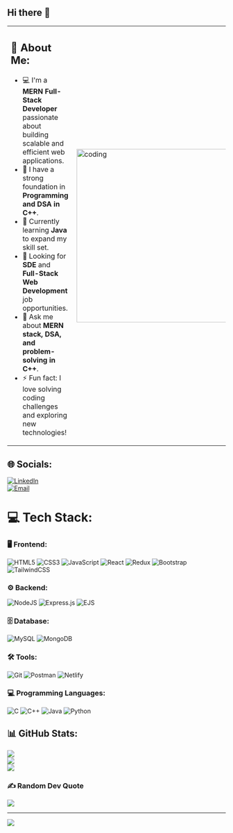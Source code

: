 ## Hi there 👋


<table>
  <tr>
    <td>
      <h2>💫 About Me:</h2>
      <ul>
        <li>💻 I'm a <strong>MERN Full-Stack Developer</strong> passionate about building scalable and efficient web applications.</li>
        <li>🔢 I have a strong foundation in <strong>Programming and DSA in C++</strong>.</li>
        <li>🌱 Currently learning <strong>Java</strong> to expand my skill set.</li>
        <li>🚀 Looking for <strong>SDE</strong> and <strong>Full-Stack Web Development</strong> job opportunities.</li>
        <li>💬 Ask me about <strong>MERN stack, DSA, and problem-solving in C++</strong>.</li>
        <li>⚡ Fun fact: I love solving coding challenges and exploring new technologies!</li>
      </ul>
    </td>
    <td>
      <img align="right" alt="coding" width="400" src="https://user-images.githubusercontent.com/46869388/89207039-b899e600-d5d7-11ea-90d0-c894383d35b4.gif">
    </td>
  </tr>
</table>

## 🌐 Socials:
[![LinkedIn](https://img.shields.io/badge/LinkedIn-%230077B5.svg?logo=linkedin&logoColor=white)](https://linkedin.com/in/varnika-gangwar-91074b22a)  
[![Email](https://img.shields.io/badge/Email-D14836?logo=gmail&logoColor=white)](mailto:varnikagangwar31@gmail.com)

# 💻 Tech Stack:

### 🖥️ Frontend:
![HTML5](https://img.shields.io/badge/html5-%23E34F26.svg?style=for-the-badge&logo=html5&logoColor=white) 
![CSS3](https://img.shields.io/badge/css3-%231572B6.svg?style=for-the-badge&logo=css3&logoColor=white) 
![JavaScript](https://img.shields.io/badge/javascript-%23323330.svg?style=for-the-badge&logo=javascript&logoColor=%23F7DF1E) 
![React](https://img.shields.io/badge/react-%2320232a.svg?style=for-the-badge&logo=react&logoColor=%2361DAFB) 
![Redux](https://img.shields.io/badge/redux-%23593d88.svg?style=for-the-badge&logo=redux&logoColor=white) 
![Bootstrap](https://img.shields.io/badge/bootstrap-%238511FA.svg?style=for-the-badge&logo=bootstrap&logoColor=white) 
![TailwindCSS](https://img.shields.io/badge/tailwindcss-%2338B2AC.svg?style=for-the-badge&logo=tailwind-css&logoColor=white) 

### ⚙️ Backend:
![NodeJS](https://img.shields.io/badge/node.js-6DA55F?style=for-the-badge&logo=node.js&logoColor=white) 
![Express.js](https://img.shields.io/badge/express.js-%23404d59.svg?style=for-the-badge&logo=express&logoColor=%2361DAFB) 
![EJS](https://img.shields.io/badge/ejs-%23B4CA65.svg?style=for-the-badge&logo=ejs&logoColor=black) 

### 🗄️ Database:
![MySQL](https://img.shields.io/badge/mysql-4479A1.svg?style=for-the-badge&logo=mysql&logoColor=white) 
![MongoDB](https://img.shields.io/badge/mongodb-%2347A248.svg?style=for-the-badge&logo=mongodb&logoColor=white)

### 🛠️ Tools:
![Git](https://img.shields.io/badge/git-%23F05033.svg?style=for-the-badge&logo=git&logoColor=white) 
![Postman](https://img.shields.io/badge/Postman-FF6C37?style=for-the-badge&logo=postman&logoColor=white) 
![Netlify](https://img.shields.io/badge/netlify-%23000000.svg?style=for-the-badge&logo=netlify&logoColor=#00C7B7) 

### 💻 Programming Languages:
![C](https://img.shields.io/badge/c-%2300599C.svg?style=for-the-badge&logo=c&logoColor=white) 
![C++](https://img.shields.io/badge/c++-%2300599C.svg?style=for-the-badge&logo=c%2B%2B&logoColor=white) 
![Java](https://img.shields.io/badge/java-%23ED8B00.svg?style=for-the-badge&logo=openjdk&logoColor=white) 
![Python](https://img.shields.io/badge/python-%2314354C.svg?style=for-the-badge&logo=python&logoColor=white) 

## 📊 GitHub Stats:
<p align="left">
  <img src="https://github-readme-stats.vercel.app/api?username=varnika234&theme=nightowl&hide_border=false&include_all_commits=true&count_private=true"/>
  <br>
  <img src="https://nirzak-streak-stats.vercel.app/?user=varnika234&theme=nightowl&hide_border=false"/>
  <br>
  <img src="https://github-readme-stats.vercel.app/api/top-langs/?username=varnika234&theme=nightowl&hide_border=false&include_all_commits=true&count_private=true&layout=compact"/>
</p>

### ✍️ Random Dev Quote
![](https://quotes-github-readme.vercel.app/api?type=vertical&theme=radical)

---
[![](https://visitcount.itsvg.in/api?id=varnika234&icon=0&color=0)](https://visitcount.itsvg.in)
